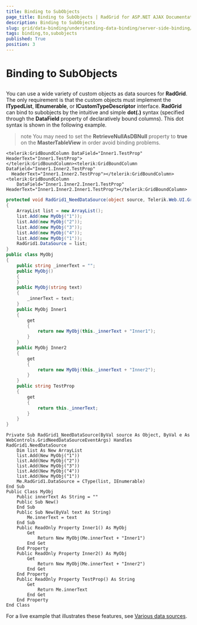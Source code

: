 ```yaml
---
title: Binding to SubObjects
page_title: Binding to SubObjects | RadGrid for ASP.NET AJAX Documentation
description: Binding to SubObjects
slug: grid/data-binding/understanding-data-binding/server-side-binding/various-data-sources/binding-to-subobjects
tags: binding,to,subobjects
published: True
position: 3
---
```


# Binding to SubObjects



## 

You can use a wide variety of custom objects as data sources for **RadGrid**. The only requirement is that the custom objects must implement the **ITypedList**, **IEnumerable**, or **ICustomTypeDescriptor** interface. **RadGrid** can bind to subobjects by the intuitive and simple **dot(.)** syntax (specified through the **DataField** property of declaratively bound columns). This dot syntax is shown in the following example.

>note You may need to set the **RetrieveNullAsDBNull** property to **true** on the **MasterTableView** in order avoid binding problems.
>




````ASP.NET
<telerik:GridBoundColumn DataField="Inner1.TestProp" HeaderText="Inner1.TestProp">
</telerik:GridBoundColumn><telerik:GridBoundColumn DataField="Inner1.Inner2.TestProp"
  HeaderText="Inner1.Inner2.TestProp"></telerik:GridBoundColumn><telerik:GridBoundColumn
    DataField="Inner1.Inner2.Inner1.TestProp" HeaderText="Inner1.Inner2.Inner1.TestProp"></telerik:GridBoundColumn>
````
````C#
protected void RadGrid1_NeedDataSource(object source, Telerik.Web.UI.GridNeedDataSourceEventArgs e)
{
    ArrayList list = new ArrayList();
    list.Add(new MyObj("1"));
    list.Add(new MyObj("2"));
    list.Add(new MyObj("3"));
    list.Add(new MyObj("4"));
    list.Add(new MyObj("1"));
    RadGrid1.DataSource = list;
}
public class MyObj
{
    public string _innerText = "";
    public MyObj()
    {
    }
    public MyObj(string text)
    {
        _innerText = text;
    }
    public MyObj Inner1
    {
        get
        {
            return new MyObj(this._innerText + "Inner1");
        }
    }
    public MyObj Inner2
    {
        get
        {
            return new MyObj(this._innerText + "Inner2");
        }
    }
    public string TestProp
    {
        get
        {
            return this._innerText;
        }
    }
}
````
````VB
Private Sub RadGrid1_NeedDataSource(ByVal source As Object, ByVal e As WebControls.GridNeedDataSourceEventArgs) Handles RadGrid1.NeedDataSource
    Dim list As New ArrayList
    list.Add(New MyObj("1"))
    list.Add(New MyObj("2"))
    list.Add(New MyObj("3"))
    list.Add(New MyObj("4"))
    list.Add(New MyObj("1"))
    Me.RadGrid1.DataSource = CType(list, IEnumerable)
End Sub
Public Class MyObj
    Public innerText As String = ""
    Public Sub New()
    End Sub
    Public Sub New(ByVal text As String)
        Me.innerText = text
    End Sub
    Public ReadOnly Property Inner1() As MyObj
        Get
            Return New MyObj(Me.innerText + "Inner1")
        End Get
    End Property
    Public ReadOnly Property Inner2() As MyObj
        Get
            Return New MyObj(Me.innerText + "Inner2")
        End Get
    End Property
    Public ReadOnly Property TestProp() As String
        Get
            Return Me.innerText
        End Get
    End Property
End Class
````


For a live example that illustrates these features, see [Various data sources](https://demos.telerik.com/aspnet-ajax/Grid/Examples/Programming/Binding/DefaultCS.aspx).
